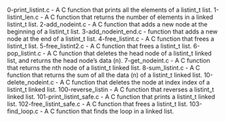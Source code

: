 0-print_listint.c - A C function that prints all the elements of a listint_t list.
1-listint_len.c - A C function that returns the number of elements in a linked listint_t list.
2-add_nodeint.c - A C function that adds a new node at the beginning of a listint_t list.
3-add_nodeint_end.c - function that adds a new node at the end of a listint_t list.
4-free_listint.c - A C function that frees a listint_t list.
5-free_listint2.c - A C  function that frees a listint_t list.
6-pop_listint.c - A C function that deletes the head node of a listint_t linked list, and returns the head node’s data (n).
7-get_nodeint.c - A C function that returns the nth node of a listint_t linked list.
8-sum_listint.c - A C function that returns the sum of all the data (n) of a listint_t linked list.
10-delete_nodeint.c - A C function that deletes the node at index index of a listint_t linked list.
100-reverse_listin - A C function that reverses a listint_t linked list.
101-print_listint_safe.c - A C function that prints a listint_t linked list.
102-free_listint_safe.c - A C function that frees a listint_t list.
103-find_loop.c - A C function that finds the loop in a linked list.
